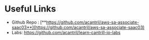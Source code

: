 # Useful Links

- Github Repo : [**https://github.com/acantril/aws-sa-associate-saac03**](https://github.com/acantril/aws-sa-associate-saac03)
- Labs: https://github.com/acantril/learn-cantrill-io-labs